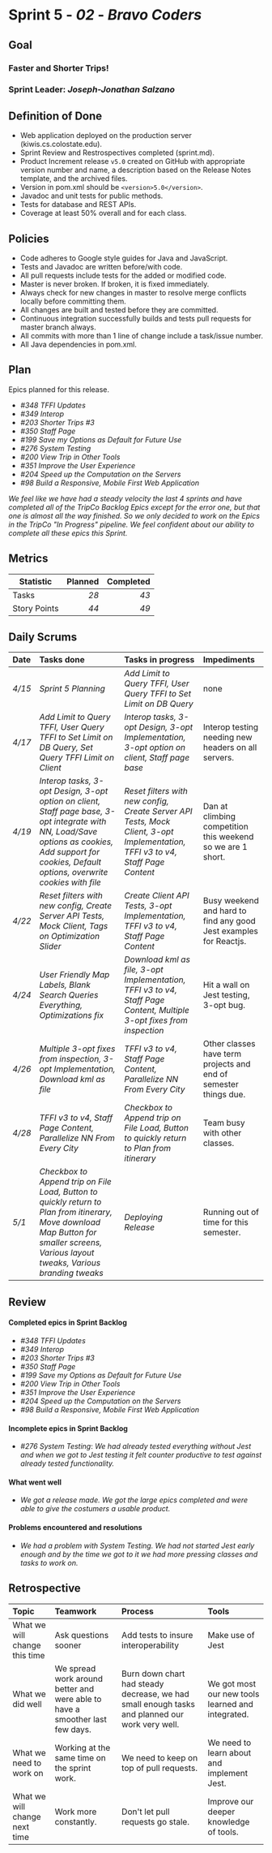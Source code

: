 # Sprint 5 - *02* - *Bravo Coders*

## Goal

### Faster and Shorter Trips!
### Sprint Leader: *Joseph-Jonathan Salzano*

## Definition of Done

* Web application deployed on the production server (kiwis.cs.colostate.edu).
* Sprint Review and Restrospectives completed (sprint.md).
* Product Increment release `v5.0` created on GitHub with appropriate version number and name, a description based on the Release Notes template, and the archived files.
* Version in pom.xml should be `<version>5.0</version>`.
* Javadoc and unit tests for public methods.
* Tests for database and REST APIs.
* Coverage at least 50% overall and for each class.

## Policies

* Code adheres to Google style guides for Java and JavaScript.
* Tests and Javadoc are written before/with code.  
* All pull requests include tests for the added or modified code.
* Master is never broken.  If broken, it is fixed immediately.
* Always check for new changes in master to resolve merge conflicts locally before committing them.
* All changes are built and tested before they are committed.
* Continuous integration successfully builds and tests pull requests for master branch always.
* All commits with more than 1 line of change include a task/issue number.
* All Java dependencies in pom.xml.

## Plan

Epics planned for this release.

* *#348 TFFI Updates*
* *#349 Interop*
* *#203 Shorter Trips #3*
* *#350 Staff Page*
* *#199 Save my Options as Default for Future Use*
* *#276 System Testing*
* *#200 View Trip in Other Tools*
* *#351 Improve the User Experience*
* *#204 Speed up the Computation on the Servers*
* *#98 Build a Responsive, Mobile First Web Application*

*We feel like we have had a steady velocity the last 4 sprints and have completed all of the TripCo Backlog Epics except for the error one, but that one is almost all the way finished. So we only decided to work on the Epics in the TripCo "In Progress" pipeline. We feel confident about our ability to complete all these epics this Sprint.*

## Metrics

Statistic | Planned | Completed
--- | ---: | ---:
Tasks |  *28*   | *43*
Story Points |  *44*  | *49*

## Daily Scrums

Date | Tasks done  | Tasks in progress | Impediments
:--- | :--- | :--- | :---
*4/15* | *Sprint 5 Planning* | *Add Limit to Query TFFI, User Query TFFI to Set Limit on DB Query* | none
*4/17* | *Add Limit to Query TFFI, User Query TFFI to Set Limit on DB Query, Set Query TFFI Limit on Client* | *Interop tasks, 3-opt Design, 3-opt Implementation, 3-opt option on client, Staff page base* | Interop testing needing new headers on all servers.
*4/19* | *Interop tasks, 3-opt Design, 3-opt option on client, Staff page base, 3-opt integrate with NN, Load/Save options as cookies, Add support for cookies, Default options, overwrite cookies with file* | *Reset filters with new config, Create Server API Tests, Mock Client, 3-opt Implementation, TFFI v3 to v4, Staff Page Content* | Dan at climbing competition this weekend so we are 1 short.
*4/22* | *Reset filters with new config, Create Server API Tests, Mock Client, Tags on Optimization Slider* | *Create Client API Tests, 3-opt Implementation, TFFI v3 to v4, Staff Page Content* | Busy weekend and hard to find any good Jest examples for Reactjs.
*4/24* | *User Friendly Map Labels, Blank Search Queries Everything, Optimizations fix* | *Download kml as file, 3-opt Implementation, TFFI v3 to v4, Staff Page Content, Multiple 3-opt fixes from inspection* | Hit a wall on Jest testing, 3-opt bug.
*4/26* | *Multiple 3-opt fixes from inspection, 3-opt Implementation, Download kml as file* | *TFFI v3 to v4, Staff Page Content, Parallelize NN From Every City* | Other classes have term projects and end of semester things due.
*4/28* | *TFFI v3 to v4, Staff Page Content, Parallelize NN From Every City* | *Checkbox to Append trip on File Load, Button to quickly return to Plan from itinerary* | Team busy with other classes.
*5/1* | *Checkbox to Append trip on File Load, Button to quickly return to Plan from itinerary, Move download Map Button for smaller screens, Various layout tweaks, Various branding tweaks* | *Deploying Release* | Running out of time for this semester.

## Review

#### Completed epics in Sprint Backlog
* *#348 TFFI Updates*
* *#349 Interop*
* *#203 Shorter Trips #3*
* *#350 Staff Page*
* *#199 Save my Options as Default for Future Use*
* *#200 View Trip in Other Tools*
* *#351 Improve the User Experience*
* *#204 Speed up the Computation on the Servers*
* *#98 Build a Responsive, Mobile First Web Application*

#### Incomplete epics in Sprint Backlog
* *#276 System Testing*:  *We had already tested everything without Jest and when we got to Jest testing it felt counter productive to test against already tested functionality.*

#### What went well
* *We got a release made. We got the large epics completed and were able to give the costumers a usable product.*

#### Problems encountered and resolutions
* *We had a problem with System Testing. We had not started Jest early enough and by the time we got to it we had more pressing classes and tasks to work on.*

## Retrospective

Topic | Teamwork | Process | Tools
:--- | :--- | :--- | :---
What we will change this time | Ask questions sooner | Add tests to insure interoperability | Make use of Jest
What we did well | We spread work around better and were able to have a smoother last few days. | Burn down chart had steady decrease, we had small enough tasks and planned our work very well. | We got most our new tools learned and integrated.
What we need to work on | Working at the same time on the sprint work. | We need to keep on top of pull requests. | We need to learn about and implement Jest.
What we will change next time | Work more constantly. | Don't let pull requests go stale. | Improve our deeper knowledge of tools.
